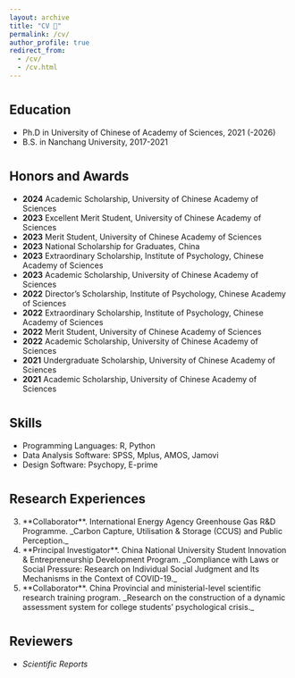 ```yaml
---
layout: archive
title: "CV 👦"
permalink: /cv/
author_profile: true
redirect_from:
  - /cv/
  - /cv.html
---
```


<span style="font-size: 0.8em;">Education</span>
======
* Ph.D in University of Chinese of Academy of Sciences, 2021 (-2026)
* B.S. in Nanchang University, 2017-2021

<span style="font-size: 0.8em;">Honors and Awards</span>
======
* **2024** Academic Scholarship, University of Chinese Academy of Sciences
* **2023** Excellent Merit Student, University of Chinese Academy of Sciences
* **2023** Merit Student, University of Chinese Academy of Sciences 
* **2023** National Scholarship for Graduates, China 
* **2023** Extraordinary Scholarship, Institute of  Psychology, Chinese Academy of Sciences
* **2023** Academic Scholarship, University of Chinese Academy of Sciences
* **2022** Director’s Scholarship, Institute of  Psychology, Chinese Academy of Sciences
* **2022** Extraordinary Scholarship, Institute of  Psychology, Chinese Academy of Sciences
* **2022** Merit Student, University of Chinese Academy of Sciences 
* **2022** Academic Scholarship, University of Chinese Academy of Sciences
* **2021** Undergraduate Scholarship, University of Chinese Academy of Sciences
* **2021** Academic Scholarship, University of Chinese Academy of Sciences
  
<span style="font-size: 0.8em;">Skills</span>
======
* Programming Languages: R, Python
* Data Analysis Software: SPSS, Mplus, AMOS, Jamovi
* Design Software: Psychopy, E-prime
  
<span style="font-size: 0.8em;">Research Experiences</span>
======
<ol start="3">
  <li>**Collaborator**. International Energy Agency Greenhouse Gas R&D Programme. _Carbon Capture, Utilisation & Storage (CCUS) and Public Perception._</li>
  <li>**Principal Investigator**. China National University Student Innovation & Entrepreneurship Development Program. _Compliance with Laws or Social Pressure: Research on Individual Social Judgment and Its Mechanisms in the Context of COVID-19._</li>
  <li>**Collaborator**. China Provincial and ministerial-level scientific research training program. _Research on the construction of a dynamic assessment system for college students’ psychological crisis._</li>
</ol>

<span style="font-size: 0.8em;">Reviewers</span>
======
* _Scientific Reports_
  
